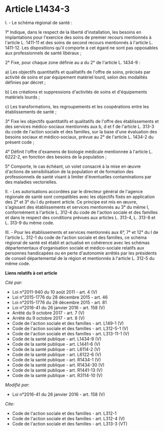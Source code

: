 # Article L1434-3

I. - Le schéma régional de santé :

1° Indique, dans le respect de la liberté d'installation, les besoins en implantations pour l'exercice des soins de premier
recours mentionnés à l'article L. 1411-11 et des soins de second recours mentionnés à l'article L. 1411-12. Les dispositions
qu'il comporte à cet égard ne sont pas opposables aux professionnels de santé libéraux ;

2° Fixe, pour chaque zone définie au a du 2° de l'article L. 1434-9 :

a) Les objectifs quantitatifs et qualitatifs de l'offre de soins, précisés par activité de soins et par équipement matériel
lourd, selon des modalités définies par décret ;

b) Les créations et suppressions d'activités de soins et d'équipements matériels lourds ;

c) Les transformations, les regroupements et les coopérations entre les établissements de santé ;

3° Fixe les objectifs quantitatifs et qualitatifs de l'offre des établissements et des services médico-sociaux mentionnés aux
b, d et f de l'article L. 313-3 du code de l'action sociale et des familles, sur la base d'une évaluation des besoins sociaux
et médico-sociaux, prévue au 2° de l'article L. 1434-2 du présent code ;

4° Définit l'offre d'examens de biologie médicale mentionnée à l'article L. 6222-2, en fonction des besoins de la
population ;

5° Comporte, le cas échéant, un volet consacré à la mise en œuvre d'actions de sensibilisation de la population et de
formation des professionnels de santé visant à limiter d'éventuelles contaminations par des maladies vectorielles.

II. - Les autorisations accordées par le directeur général de l'agence régionale de santé sont compatibles avec les objectifs
fixés en application des 2° et 3° du I du présent article. Ce principe est mis en œuvre, s'agissant des établissements et
services mentionnés au 3° du même I, conformément à l'article L. 312-4 du code de l'action sociale et des familles et dans le
respect des conditions prévues aux articles L. 313-4, L. 313-8 et L. 313-9 du même code.

III. - Pour les établissements et services mentionnés aux 6°, 7° et 12° du I de l'article L. 312-1 du code de l'action
sociale et des familles, ce schéma régional de santé est établi et actualisé en cohérence avec les schémas départementaux
d'organisation sociale et médico-sociale relatifs aux personnes handicapées ou en perte d'autonomie arrêtés par les
présidents de conseil départemental de la région et mentionnés à l'article L. 312-5 du même code.

**Liens relatifs à cet article**

_Cité par_:

  - Loi n°2011-940 du 10 août 2011 - art. 4 (V)
  - Loi n°2015-1776 du 28 décembre 2015 - art. 46
  - Loi n°2015-1776 du 28 décembre 2015 - art. 81
  - Loi n°2016-41 du 26 janvier 2016 - art. 158 (V)
  - Arrêté du 9 octobre 2017 - art. 7 (V)
  - Arrêté du 9 octobre 2017 - art. 8 (V)
  - Code de l'action sociale et des familles - art. L149-1 (V)
  - Code de l'action sociale et des familles - art. L312-5-1 (V)
  - Code de l'action sociale et des familles - art. L313-11-1 (V)
  - Code de la santé publique - art. L1434-9 (V)
  - Code de la santé publique - art. L1441-6 (V)
  - Code de la santé publique - art. L6114-2 (V)
  - Code de la santé publique - art. L6122-6 (V)
  - Code de la santé publique - art. R1434-1 (V)
  - Code de la santé publique - art. R1434-30 (V)
  - Code de la santé publique - art. R1441-13 (V)
  - Code de la santé publique - art. R3114-10 (V)

_Modifié par_:

  - Loi n°2016-41 du 26 janvier 2016 - art. 158 (V)

_Cite_:

  - Code de l'action sociale et des familles - art. L312-1
  - Code de l'action sociale et des familles - art. L312-4 (V)
  - Code de l'action sociale et des familles - art. L313-3 (VT)
